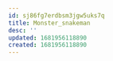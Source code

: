 ```yaml
---
id: sj86fg7erdbsm3jgw5uks7q
title: Monster_snakeman
desc: ''
updated: 1681956118890
created: 1681956118890
---
```

